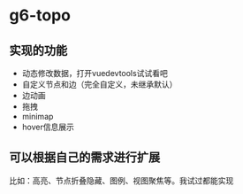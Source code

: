 # g6-topo
## 实现的功能

- 动态修改数据，打开vuedevtools试试看吧
- 自定义节点和边（完全自定义，未继承默认）
- 边动画
- 拖拽
- minimap
- hover信息展示

## 可以根据自己的需求进行扩展
比如：高亮、节点折叠隐藏、图例、视图聚焦等。我试过都能实现
